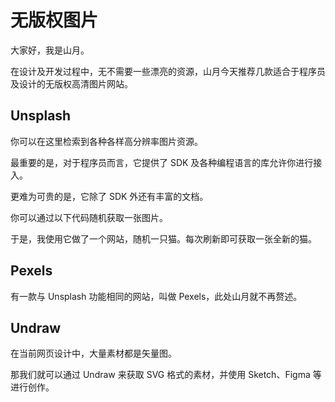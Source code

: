 # 无版权图片

大家好，我是山月。

在设计及开发过程中，无不需要一些漂亮的资源，山月今天推荐几款适合于程序员及设计的无版权高清图片网站。

## Unsplash

你可以在这里检索到各种各样高分辨率图片资源。

最重要的是，对于程序员而言，它提供了 SDK 及各种编程语言的库允许你进行接入。

更难为可贵的是，它除了 SDK 外还有丰富的文档。

你可以通过以下代码随机获取一张图片。

于是，我使用它做了一个网站，随机一只猫。每次刷新即可获取一张全新的猫。

## Pexels

有一款与 Unsplash 功能相同的网站，叫做 Pexels，此处山月就不再赘述。

## Undraw

在当前网页设计中，大量素材都是矢量图。

那我们就可以通过 Undraw 来获取 SVG 格式的素材，并使用 Sketch、Figma 等进行创作。